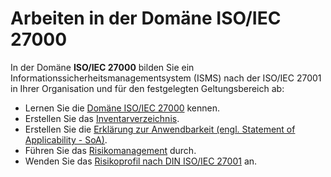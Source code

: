 <!-- © 2025 The Project Contributors - see AUTHORS.txt -->
# Arbeiten in der Domäne ISO/IEC 27000

In der Domäne **ISO/IEC 27000** bilden Sie ein Informationssicherheitsmanagementsystem (ISMS) nach der ISO/IEC 27001 in Ihrer Organisation und für den festgelegten Geltungsbereich ab:

- Lernen Sie die [Domäne ISO/IEC 27000](./domain-iso-27000-description) kennen.
- Erstellen Sie das [Inventarverzeichnis](./inventory).
- Erstellen Sie die [Erklärung zur Anwendbarkeit (engl. Statement of Applicability - SoA)](./soa).
- Führen Sie das [Risikomanagement](./risk-management) durch.
- Wenden Sie das [Risikoprofil nach DIN ISO/IEC 27001](./profiles) an.
